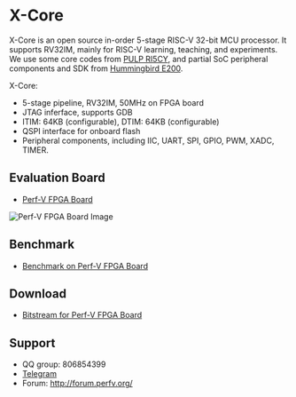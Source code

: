 # X-Core

X-Core is an open source in-order 5-stage RISC-V 32-bit MCU processor. It supports RV32IM, mainly for RISC-V learning, teaching, and experiments. We use some core codes from [PULP RI5CY](https://github.com/pulp-platform/riscv), and partial SoC peripheral components and SDK from [Hummingbird E200](https://github.com/SI-RISCV/e200_opensource).

X-Core:

- 5-stage pipeline, RV32IM, 50MHz on FPGA board
- JTAG inferface, supports GDB
- ITIM: 64KB (configurable), DTIM: 64KB (configurable)
- QSPI interface for onboard flash
- Peripheral components, including IIC, UART, SPI, GPIO, PWM, XADC, TIMER.


## Evaluation Board

* [Perf-V FPGA Board](http://perfv.org/)

![Perf-V FPGA Board Image](http://perfv.org/images/home/board_intro.png)

## Benchmark

* [Benchmark on Perf-V FPGA Board](https://github.com/PerfXLab/X-Core/wiki/Benchmark)

## Download

* [Bitstream for Perf-V FPGA Board](https://github.com/PerfXLab/X-Core/wiki/Bitstream)

## Support

- QQ group: 806854399
- [Telegram](https://t.me/joinchat/H9Tj9hAoPX2-exoyJTtXBw)
- Forum: http://forum.perfv.org/

